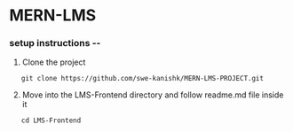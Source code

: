 # MERN-LMS

### setup instructions --

1. Clone the project
```
   git clone https://github.com/swe-kanishk/MERN-LMS-PROJECT.git 
```
2. Move into the LMS-Frontend directory and follow readme.md file inside it
```
   cd LMS-Frontend
```